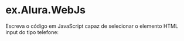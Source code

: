# ex.Alura.WebJs
Escreva o código em JavaScript capaz de selecionar o elemento HTML input do tipo telefone:
